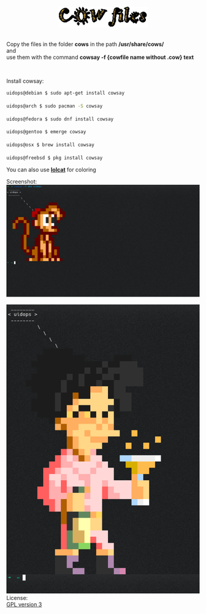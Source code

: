
<br />
<div align="center">
	<img src="https://github.com/siruidops/cowfiles/raw/master/img/a.gif">
</div>
<br />

Copy the files in the folder **cows** in the path **/usr/share/cows/** <br /> and <br /> use them with the command **cowsay -f {cowfile name without .cow} text**

</br>

Install cowsay:

```bash
uidops@debian $ sudo apt-get install cowsay

uidops@arch $ sudo pacman -S cowsay

uidops@fedora $ sudo dnf install cowsay

uidops@gentoo $ emerge cowsay

uidops@osx $ brew install cowsay

uidops@freebsd $ pkg install cowsay
```

You can also use <a href="https://github.com/busyloop/lolcat"><b>lolcat</b></a> for coloring <br />

Screenshot:
	<br /><img src="https://github.com/siruidops/cowfiles/raw/master/img/a.png"><br />
	<br /><img src="https://github.com/siruidops/cowfiles/raw/master/img/b.png"><br />
License:
	<br /><a href="https://raw.githubusercontent.com/siruidops/cowfiles/master/LICENSE">GPL version 3</a>









